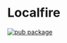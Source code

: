 # Localfire
[![pub package](https://img.shields.io/pub/v/localstore.svg)](https://pub.dev/packages/localfire)
